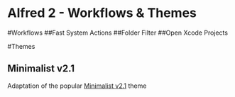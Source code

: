 Alfred 2 - Workflows & Themes
=============================

#Workflows
##Fast System Actions
##Folder Filter
##Open Xcode Projects


#Themes
## Minimalist v2.1
Adaptation of the popular [Minimalist v2.1](http://alfredtips.com/t/356/) theme